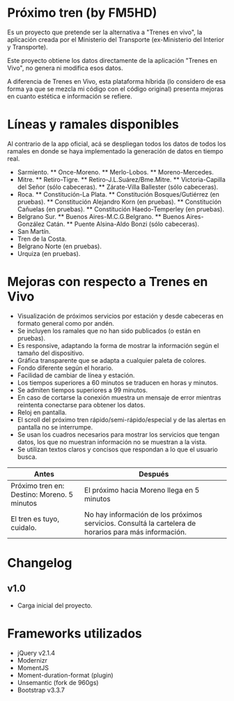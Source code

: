 # Próximo tren (by FM5HD)
Es un proyecto que pretende ser la alternativa a "Trenes en vivo", la aplicación creada por el Ministerio del Transporte (ex-Ministerio del Interior y Transporte).

Este proyecto obtiene los datos directamente de la aplicación "Trenes en Vivo", no genera ni modifica esos datos. 

A diferencia de Trenes en Vivo, esta plataforma híbrida (lo considero de esa forma ya que se mezcla mi código con el código original) presenta mejoras en cuanto estética e información se refiere.

# Líneas y ramales disponibles 
Al contrario de la app oficial, acá se despliegan todos los datos de todos los ramales en donde se haya implementado la generación de datos en tiempo real. 
* Sarmiento. 
** Once-Moreno. 
** Merlo-Lobos. 
** Moreno-Mercedes. 
* Mitre. 
** Retiro-Tigre. 
** Retiro-J.L.Suárez/Bme.Mitre. 
** Victoria-Capilla del Señor (sólo cabeceras). 
** Zárate-Villa Ballester (sólo cabeceras). 
* Roca. 
** Constitución-La Plata. 
** Constitución Bosques/Gutiérrez (en pruebas). 
** Constitución Alejandro Korn (en pruebas). 
** Constitución Cañuelas (en pruebas). 
** Constitución Haedo-Temperley (en pruebas). 
* Belgrano Sur. 
** Buenos Aires-M.C.G.Belgrano. 
** Buenos Aires-González Catán. 
** Puente Alsina-Aldo Bonzi (sólo cabeceras). 
* San Martín. 
* Tren de la Costa. 
* Belgrano Norte (en pruebas). 
* Urquiza (en pruebas). 

# Mejoras con respecto a Trenes en Vivo
* Visualización de próximos servicios por estación y desde cabeceras en formato general como por andén. 
* Se incluyen los ramales que no han sido publicados (o están en pruebas). 
* Es responsive, adaptando la forma de mostrar la información según el tamaño del dispositivo. 
* Gráfica transparente que se adapta a cualquier paleta de colores. 
* Fondo diferente según el horario. 
* Facilidad de cambiar de línea y estación. 
* Los tiempos superiores a 60 minutos se traducen en horas y minutos. 
* Se admiten tiempos superiores a 99 minutos. 
* En caso de cortarse la conexión muestra un mensaje de error mientras reintenta conectarse para obtener los datos. 
* Reloj en pantalla. 
* El scroll del próximo tren rápido/semi-rápido/especial y de las alertas en pantalla no se interrumpe.
* Se usan los cuadros necesarios para mostrar los servicios que tengan datos, los que no muestran información no se muestran a la vista. 
* Se utilizan textos claros y concisos que respondan a lo que el usuario busca. 

| Antes | Después |
| ------------- | ------------- |
| Próximo tren en: Destino: Moreno. 5 minutos | El próximo hacia Moreno llega en 5 minutos |
| El tren es tuyo, cuidalo. | No hay información de los próximos servicios. Consultá la cartelera de horarios para más información. |

# Changelog
## v1.0
* Carga inicial del proyecto.


# Frameworks utilizados

* jQuery v2.1.4
* Modernizr 
* MomentJS 
* Moment-duration-format (plugin) 
* Unsemantic (fork de 960gs)
* Bootstrap v3.3.7